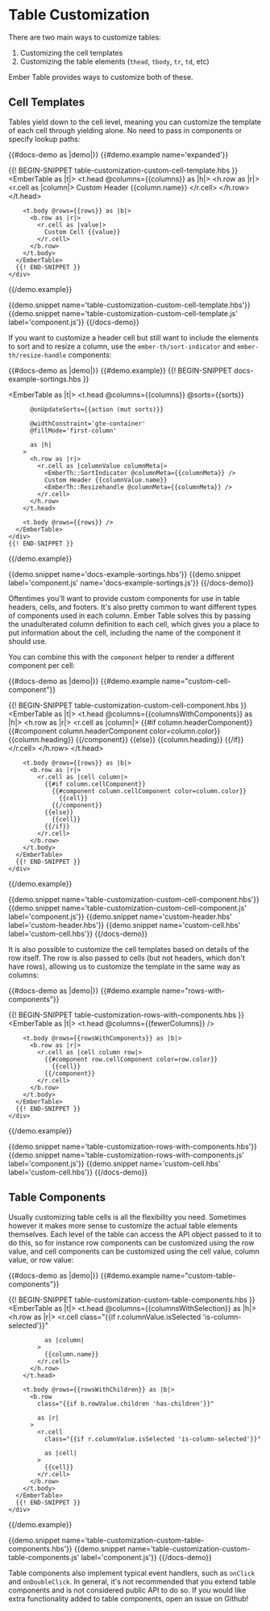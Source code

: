 # Table Customization

There are two main ways to customize tables:

1. Customizing the cell templates
2. Customizing the table elements (`thead`, `tbody`, `tr`, `td`, etc)

Ember Table provides ways to customize both of these.

## Cell Templates

Tables yield down to the cell level, meaning you can customize the template of
each cell through yielding alone. No need to pass in components or specify
lookup paths:

{{#docs-demo as |demo|}}
  {{#demo.example name='expanded'}}
    <div class="demo-container">
      {{! BEGIN-SNIPPET table-customization-custom-cell-template.hbs }}
      <EmberTable as |t|>
        <t.head @columns={{columns}} as |h|>
          <h.row as |r|>
            <r.cell as |column|>
              Custom Header {{column.name}}
            </r.cell>
          </h.row>
        </t.head>

        <t.body @rows={{rows}} as |b|>
          <b.row as |r|>
            <r.cell as |value|>
              Custom Cell {{value}}
            </r.cell>
          </b.row>
        </t.body>
      </EmberTable>
      {{! END-SNIPPET }}
    </div>
  {{/demo.example}}

  {{demo.snippet name='table-customization-custom-cell-template.hbs'}}
  {{demo.snippet name='table-customization-custom-cell-template.js' label='component.js'}}
{{/docs-demo}}

If you want to customize a header cell but still want to include the elements to sort and
to resize a column, use the `ember-th/sort-indicator` and `ember-th/resize-handle`
components:

{{#docs-demo as |demo|}}
  {{#demo.example}}
    {{! BEGIN-SNIPPET docs-example-sortings.hbs }}
    <div class="demo-container">
      <EmberTable as |t|>
        <t.head
          @columns={{columns}}
          @sorts={{sorts}}

          @onUpdateSorts={{action (mut sorts)}}

          @widthConstraint='gte-container'
          @fillMode='first-column'
        
          as |h|
        >
          <h.row as |r|>
            <r.cell as |columnValue columnMeta|>
              <EmberTh::SortIndicator @columnMeta={{columnMeta}} />
              Custom Header {{columnValue.name}}
              <EmberTh::Resizehandle @columnMeta={{columnMeta}} />
            </r.cell>
          </h.row>
        </t.head>

        <t.body @rows={{rows}} />
      </EmberTable>
    </div>
    {{! END-SNIPPET }}
  {{/demo.example}}

  {{demo.snippet name='docs-example-sortings.hbs'}}
  {{demo.snippet label='component.js' name='docs-example-sortings.js'}}
{{/docs-demo}}

Oftentimes you'll want to provide custom components for use in table headers,
cells, and footers. It's also pretty common to want different types of
components used in each column. Ember Table solves this by passing the
unadulterated column definition to each cell, which gives you a place to put
information about the cell, including the name of the component it should use.

You can combine this with the `component` helper to render a different component
per cell:

{{#docs-demo as |demo|}}
  {{#demo.example name="custom-cell-component"}}
    <div class="demo-container small">
      {{! BEGIN-SNIPPET table-customization-custom-cell-component.hbs }}
      <EmberTable as |t|>
        <t.head @columns={{columnsWithComponents}} as |h|>
          <h.row as |r|>
            <r.cell as |column|>
              {{#if column.headerComponent}}
                {{#component column.headerComponent color=column.color}}
                  {{column.heading}}
                {{/component}}
              {{else}}
                {{column.heading}}
              {{/if}}
            </r.cell>
          </h.row>
        </t.head>

        <t.body @rows={{rows}} as |b|>
          <b.row as |r|>
            <r.cell as |cell column|>
              {{#if column.cellComponent}}
                {{#component column.cellComponent color=column.color}}
                  {{cell}}
                {{/component}}
              {{else}}
                {{cell}}
              {{/if}}
            </r.cell>
          </b.row>
        </t.body>
      </EmberTable>
      {{! END-SNIPPET }}
    </div>
  {{/demo.example}}

  {{demo.snippet name='table-customization-custom-cell-component.hbs'}}
  {{demo.snippet name='table-customization-custom-cell-component.js' label='component.js'}}
  {{demo.snippet name='custom-header.hbs' label='custom-header.hbs'}}
  {{demo.snippet name='custom-cell.hbs' label='custom-cell.hbs'}}
{{/docs-demo}}

It is also possible to customize the cell templates based on details of the row
itself. The row is also passed to cells (but not headers, which don't have
rows), allowing us to customize the template in the same way as columns:

{{#docs-demo as |demo|}}
  {{#demo.example name="rows-with-components"}}
    <div class="demo-container small">
      {{! BEGIN-SNIPPET table-customization-rows-with-components.hbs }}
      <EmberTable as |t|>
        <t.head @columns={{fewerColumns}} />

        <t.body @rows={{rowsWithComponents}} as |b|>
          <b.row as |r|>
            <r.cell as |cell column row|>
              {{#component row.cellComponent color=row.color}}
                {{cell}}
              {{/component}}
            </r.cell>
          </b.row>
        </t.body>
      </EmberTable>
      {{! END-SNIPPET }}
    </div>
  {{/demo.example}}

  {{demo.snippet name='table-customization-rows-with-components.hbs'}}
  {{demo.snippet name='table-customization-rows-with-components.js' label='component.js'}}
  {{demo.snippet name='custom-cell.hbs' label='custom-cell.hbs'}}
{{/docs-demo}}

## Table Components

Usually customizing table cells is all the flexibility you need. Sometimes
however it makes more sense to customize the actual table elements themselves.
Each level of the table can access the API object passed to it to do this,
so for instance row components can be customized using the row value, and
cell components can be customized using the cell value, column value, or row
value:

{{#docs-demo as |demo|}}
  {{#demo.example name="custom-table-components"}}
    <div class="demo-container small">
      {{! BEGIN-SNIPPET table-customization-custom-table-components.hbs }}
      <EmberTable as |t|>
        <t.head @columns={{columnsWithSelection}} as |h|>
          <h.row as |r|>
            <r.cell
              class="{{if r.columnValue.isSelected 'is-column-selected'}}"

              as |column|
            >
              {{column.name}}
            </r.cell>
          </h.row>
        </t.head>

        <t.body @rows={{rowsWithChildren}} as |b|>
          <b.row
            class="{{if b.rowValue.children 'has-children'}}"

            as |r|
          >
            <r.cell
              class="{{if r.columnValue.isSelected 'is-column-selected'}}"

              as |cell|
            >
              {{cell}}
            </r.cell>
          </b.row>
        </t.body>
      </EmberTable>
      {{! END-SNIPPET }}
    </div>
  {{/demo.example}}

  {{demo.snippet name='table-customization-custom-table-components.hbs'}}
  {{demo.snippet name='table-customization-custom-table-components.js' label='component.js'}}
{{/docs-demo}}

Table components also implement typical event handlers, such as `onClick` and
`onDoubleClick`. In general, it's not recommended that you extend table
components and is not considered public API to do so. If you would like extra
functionality added to table components, open an issue on Github!
